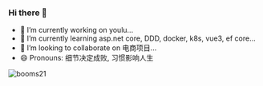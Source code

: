 ### Hi there 👋

<!--
**xcl-net/xcl-net** is a ✨ _special_ ✨ repository because its `README.md` (this file) appears on your GitHub profile.

Here are some ideas to get you started:

- 🔭 I’m currently working on youlu...
- 🌱 I’m currently learning asp.net core, DDD, docker, k8s, vue3, ef core, Abp.vNext, eShopOnContainer...
- 👯 I’m looking to collaborate on 电商项目...
- 🤔 I’m looking for help with ...
- 💬 Ask me about ...
- 📫 How to reach me: 461330197@qq.com...
- 😄 Pronouns: 细节决定成败, 习惯影响人生
-->

- 🔭 I’m currently working on youlu...
- 🌱 I’m currently learning asp.net core, DDD, docker, k8s, vue3, ef core...
- 👯 I’m looking to collaborate on 电商项目...
- 😄 Pronouns: 细节决定成败, 习惯影响人生

![booms21](https://github-readme-stats.vercel.app/api?username=xcl-net&show_icons=true&include_all_commits=true?count_private=true?include_all_commits=true&theme=vue)
